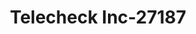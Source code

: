 ---
f_zip-code: 75783
f_state-code: TX
title: Telecheck Inc-27187
f_phone: 903-763-0004
f_city-only: Quitman
f_address: 1031 County Road 2140 Quitman
f_location-unique-id: '27187'
slug: telecheck-inc-27187
updated-on: '2024-05-30T13:46:58.046Z'
created-on: '2024-05-30T13:36:59.803Z'
published-on: '2024-05-30T13:54:32.469Z'
f_city-state: cms/city/quitman-tx.md
f_company: cms/company/telecheck-inc.md
f_state: cms/state/texas.md
layout: '[payday-loan].html'
tags: payday-loan
---